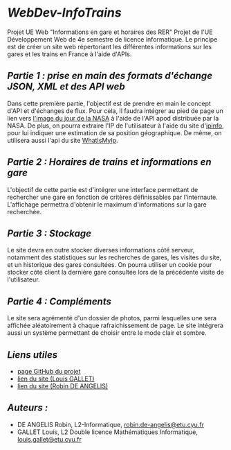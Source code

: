 # __*__WebDev-InfoTrains__*__

Projet UE Web "Informations en gare et horaires des RER"
Projet de l'UE Développement Web de 4e semestre de licence informatique. Le principe est de créer un site web répertoriant les différentes informations sur les gares et les trains en France à l'aide d'APIs.

## __*__Partie 1 : prise en main des formats d'échange JSON, XML et des API web__*__

Dans cette première partie, l'objectif est de prendre en main le concept d'API et d'échanges de flux. Pour cela, Il faudra intégrer au pied de page un lien vers [l'image du jour de la NASA](https://apod.nasa.gov/apod/) à l'aide de l'API apod distribuée par la NASA.
De plus, on pourra extraire l'IP de l'utilisateur à l'aide du site d'[ipinfo](https://ipinfo.io/), pour lui indiquer une estimation de sa position géographique.
De même, on utilisera aussi l'api du site [WhatIsMyIp](https://www.whatismyip.com/).

## __*__Partie 2 : Horaires de trains et informations en gare__*__

L'objectif de cette partie est d'intégrer une interface permettant de rechercher une gare en fonction de critères définissables par l'internaute. L'affichage permettra d'obtenir le maximum d'informations sur la gare recherchée.

## __*__Partie 3 : Stockage__*__

Le site devra en outre stocker diverses informations côté serveur, notamment des statistiques sur les recherches de gares, les visites du site, et un historique des gares consultées. On pourra utiliser un cookie pour stocker côté client la dernière gare consultée lors de la précédente visite de l'utilisateur.

## __*__Partie 4 : Compléments__*__

Le site sera agrémenté d'un dossier de photos, parmi lesquelles une sera affichée aléatoirement à chaque rafraichissement de page.
Le site intégrera aussi un système permettant de choisir entre le mode clair et sombre.

## __*__Liens utiles__*__

- [page GitHub du projet](https://github.com/h4ggstrom/WebDev-InfoTrains)
- [lien du site (Louis GALLET)](https://louis-gallet.alwaysdata.net)
- [lien du site (Robin DE ANGELIS)](https://haggstrom.alwaysdata.net)

## __*__Auteurs :__*__

- DE ANGELIS Robin, L2-Informatique, <robin.de-angelis@etu.cyu.fr>
- GALLET Louis, L2 Double licence Mathématiques Informatique, <louis.gallet@etu.cyu.fr>
